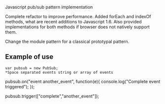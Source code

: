 Javascript pub/sub pattern implementation

Complete refactor to improve performance. Added forEach and indexOf methods, what are recent additions to Javascript 1.6. Also provided implementations for both methods if browser does not natively support them.

Change the module pattern for a classical prototypal pattern.

## Example of use
	
	var pubsub = new PubSub;
	*Space separated events string or array of events
  pubsub.on("event another_event", function(e){
    console.log("Complete event triggered");
  });
  
  pubsub.trigger(["complete","another_event"]);

